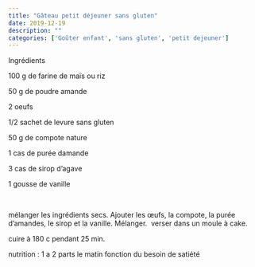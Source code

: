 ```yaml
---
title: "Gâteau petit déjeuner sans gluten"
date: 2019-12-19
description: ""
categories: ['Goûter enfant', 'sans gluten', 'petit dejeuner']
---
```


              
                              
Ingr&eacute;dients&nbsp;

100 g de farine de ma&iuml;s ou riz

50 g de poudre amande&nbsp;

2 oeufs

1/2 sachet de levure sans gluten

50 g de compote nature

1 cas de pur&eacute;e damande

3 cas de sirop d&rsquo;agave&nbsp;

1 gousse de vanille

&nbsp;

m&eacute;langer les ingr&eacute;dients secs. Ajouter les &oelig;ufs, la compote, la pur&eacute;e d&rsquo;amandes, le sirop et la vanille. M&eacute;langer.&nbsp;
verser dans un moule &agrave; cake.

cuire &agrave; 180 c pendant 25 min.

nutrition : 1 a 2 parts le matin fonction du besoin de sati&eacute;t&eacute;&nbsp;


                          
